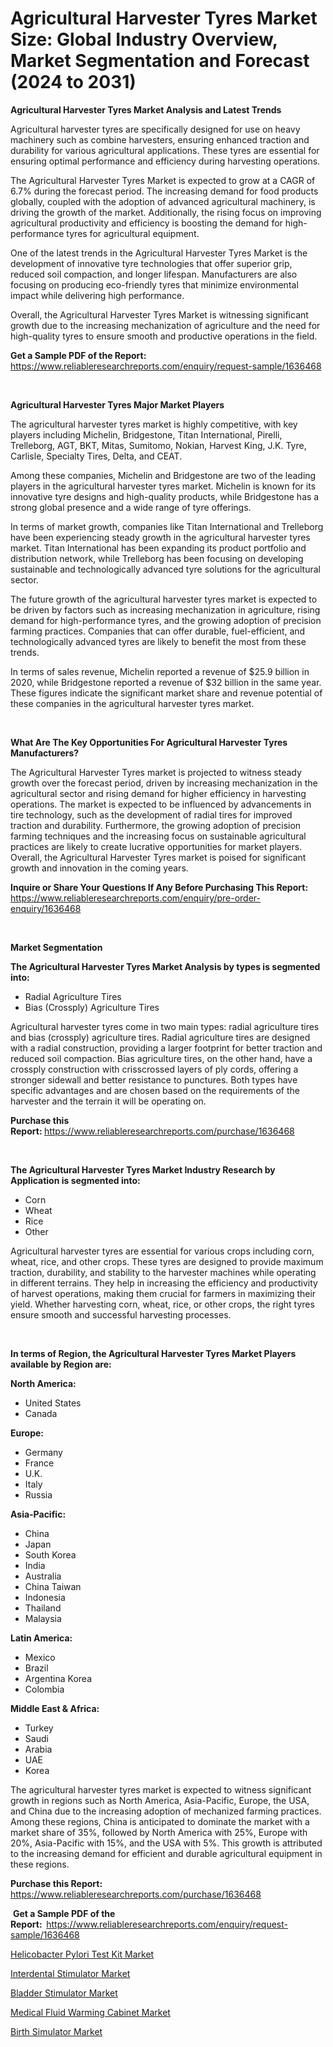 <p><h1>Agricultural Harvester Tyres Market Size: Global Industry Overview, Market Segmentation and Forecast (2024 to 2031)</h1></p><p><strong>Agricultural Harvester Tyres Market Analysis and Latest Trends</strong></p>
<p><p>Agricultural harvester tyres are specifically designed for use on heavy machinery such as combine harvesters, ensuring enhanced traction and durability for various agricultural applications. These tyres are essential for ensuring optimal performance and efficiency during harvesting operations.</p><p>The Agricultural Harvester Tyres Market is expected to grow at a CAGR of 6.7% during the forecast period. The increasing demand for food products globally, coupled with the adoption of advanced agricultural machinery, is driving the growth of the market. Additionally, the rising focus on improving agricultural productivity and efficiency is boosting the demand for high-performance tyres for agricultural equipment.</p><p>One of the latest trends in the Agricultural Harvester Tyres Market is the development of innovative tyre technologies that offer superior grip, reduced soil compaction, and longer lifespan. Manufacturers are also focusing on producing eco-friendly tyres that minimize environmental impact while delivering high performance.</p><p>Overall, the Agricultural Harvester Tyres Market is witnessing significant growth due to the increasing mechanization of agriculture and the need for high-quality tyres to ensure smooth and productive operations in the field.</p></p>
<p><strong>Get a Sample PDF of the Report:&nbsp;</strong> <a href="https://www.reliableresearchreports.com/enquiry/request-sample/1636468">https://www.reliableresearchreports.com/enquiry/request-sample/1636468</a></p>
<p>&nbsp;</p>
<p><strong>Agricultural Harvester Tyres Major Market Players</strong></p>
<p><p>The agricultural harvester tyres market is highly competitive, with key players including Michelin, Bridgestone, Titan International, Pirelli, Trelleborg, AGT, BKT, Mitas, Sumitomo, Nokian, Harvest King, J.K. Tyre, Carlisle, Specialty Tires, Delta, and CEAT. </p><p>Among these companies, Michelin and Bridgestone are two of the leading players in the agricultural harvester tyres market. Michelin is known for its innovative tyre designs and high-quality products, while Bridgestone has a strong global presence and a wide range of tyre offerings.</p><p>In terms of market growth, companies like Titan International and Trelleborg have been experiencing steady growth in the agricultural harvester tyres market. Titan International has been expanding its product portfolio and distribution network, while Trelleborg has been focusing on developing sustainable and technologically advanced tyre solutions for the agricultural sector.</p><p>The future growth of the agricultural harvester tyres market is expected to be driven by factors such as increasing mechanization in agriculture, rising demand for high-performance tyres, and the growing adoption of precision farming practices. Companies that can offer durable, fuel-efficient, and technologically advanced tyres are likely to benefit the most from these trends.</p><p>In terms of sales revenue, Michelin reported a revenue of $25.9 billion in 2020, while Bridgestone reported a revenue of $32 billion in the same year. These figures indicate the significant market share and revenue potential of these companies in the agricultural harvester tyres market.</p></p>
<p>&nbsp;</p>
<p><strong>What Are The Key Opportunities For Agricultural Harvester Tyres Manufacturers?</strong></p>
<p><p>The Agricultural Harvester Tyres market is projected to witness steady growth over the forecast period, driven by increasing mechanization in the agricultural sector and rising demand for higher efficiency in harvesting operations. The market is expected to be influenced by advancements in tire technology, such as the development of radial tires for improved traction and durability. Furthermore, the growing adoption of precision farming techniques and the increasing focus on sustainable agricultural practices are likely to create lucrative opportunities for market players. Overall, the Agricultural Harvester Tyres market is poised for significant growth and innovation in the coming years.</p></p>
<p><strong>Inquire or Share Your Questions If Any Before Purchasing This Report:</strong> <a href="https://www.reliableresearchreports.com/enquiry/pre-order-enquiry/1636468">https://www.reliableresearchreports.com/enquiry/pre-order-enquiry/1636468</a></p>
<p>&nbsp;</p>
<p><strong>Market Segmentation</strong></p>
<p><strong>The Agricultural Harvester Tyres Market Analysis by types is segmented into:</strong></p>
<p><ul><li>Radial Agriculture Tires</li><li>Bias (Crossply) Agriculture Tires</li></ul></p>
<p><p>Agricultural harvester tyres come in two main types: radial agriculture tires and bias (crossply) agriculture tires. Radial agriculture tires are designed with a radial construction, providing a larger footprint for better traction and reduced soil compaction. Bias agriculture tires, on the other hand, have a crossply construction with crisscrossed layers of ply cords, offering a stronger sidewall and better resistance to punctures. Both types have specific advantages and are chosen based on the requirements of the harvester and the terrain it will be operating on.</p></p>
<p><strong>Purchase this Report:&nbsp;</strong><a href="https://www.reliableresearchreports.com/purchase/1636468">https://www.reliableresearchreports.com/purchase/1636468</a></p>
<p>&nbsp;</p>
<p><strong>The Agricultural Harvester Tyres Market Industry Research by Application is segmented into:</strong></p>
<p><ul><li>Corn</li><li>Wheat</li><li>Rice</li><li>Other</li></ul></p>
<p><p>Agricultural harvester tyres are essential for various crops including corn, wheat, rice, and other crops. These tyres are designed to provide maximum traction, durability, and stability to the harvester machines while operating in different terrains. They help in increasing the efficiency and productivity of harvest operations, making them crucial for farmers in maximizing their yield. Whether harvesting corn, wheat, rice, or other crops, the right tyres ensure smooth and successful harvesting processes.</p></p>
<p>&nbsp;</p>
<p><strong>In terms of Region, the Agricultural Harvester Tyres Market Players available by Region are:</strong></p>
<p>
    <p> <strong> North America: </strong>
        <ul>
            <li>United States</li>
            <li>Canada</li>
        </ul>
        </p> 
    <p> <strong> Europe: </strong>
        <ul>
            <li>Germany</li>
            <li>France</li>
            <li>U.K.</li>
            <li>Italy</li>
            <li>Russia</li>
        </ul>
        </p> 
    <p> <strong> Asia-Pacific: </strong>
        <ul>
            <li>China</li>
            <li>Japan</li>
            <li>South Korea</li>
            <li>India</li>
            <li>Australia</li>
            <li>China Taiwan</li>
            <li>Indonesia</li>
            <li>Thailand</li>
            <li>Malaysia</li>
        </ul>
        </p> 
    <p> <strong> Latin America: </strong>
        <ul>
            <li>Mexico</li>
            <li>Brazil</li>
            <li>Argentina Korea</li>
            <li>Colombia</li>
        </ul>
        </p> 
    <p> <strong> Middle East & Africa: </strong>
        <ul>
            <li>Turkey</li>
            <li>Saudi</li>
            <li>Arabia</li>
            <li>UAE</li>
            <li>Korea</li>
        </ul>
    </p>
    </p>
<p><p>The agricultural harvester tyres market is expected to witness significant growth in regions such as North America, Asia-Pacific, Europe, the USA, and China due to the increasing adoption of mechanized farming practices. Among these regions, China is anticipated to dominate the market with a market share of 35%, followed by North America with 25%, Europe with 20%, Asia-Pacific with 15%, and the USA with 5%. This growth is attributed to the increasing demand for efficient and durable agricultural equipment in these regions.</p></p>
<p><strong>Purchase this Report: </strong><a href="https://www.reliableresearchreports.com/purchase/1636468">https://www.reliableresearchreports.com/purchase/1636468</a></p>
<p>&nbsp;<strong>Get a Sample PDF of the Report:&nbsp;&nbsp;</strong><a href="https://www.reliableresearchreports.com/enquiry/request-sample/1636468">https://www.reliableresearchreports.com/enquiry/request-sample/1636468</a></p>
<p><strong></strong></p>
<p><p><a href="https://medium.com/p/c28be36be9fa/edit">Helicobacter Pylori Test Kit Market</a></p><p><a href="https://medium.com/@nevawelch2021/analyzing-interdental-stimulator-market-global-industry-perspective-and-forecast-2024-to-2031-971a904a3684">Interdental Stimulator Market</a></p><p><a href="https://medium.com/p/ad6c3def5922/edit">Bladder Stimulator Market</a></p><p><a href="https://medium.com/p/21604fd9a206/edit">Medical Fluid Warming Cabinet Market</a></p><p><a href="https://medium.com/p/33ec21682aa3/edit">Birth Simulator Market</a></p></p>
